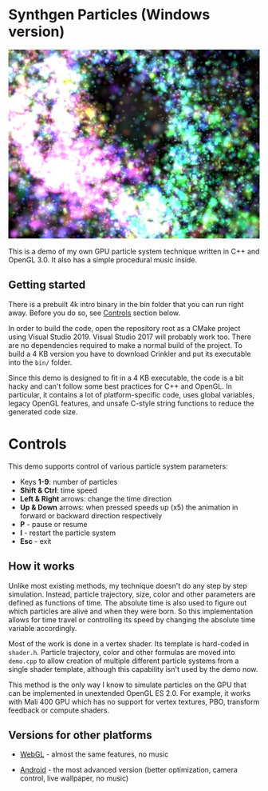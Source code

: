 # Synthgen Particles (Windows version)
![Screenshot](Screenshot.jpg)

 This is a demo of my own GPU particle system technique written in C++ and OpenGL 3.0. It also has a simple procedural music inside.

## Getting started

There is a prebuilt 4k intro binary in the bin folder that you can run right away. Before you do so, see [Controls](#Controls) section below.

In order to build the code, open the repository root as a CMake project using Visual Studio 2019. Visual Studio 2017 will probably work too. There are no dependencies required to make a normal build of the project. To build a 4 KB version you have to download Crinkler and put its executable into the `bin/` folder.

Since this demo is designed to fit in a 4 KB executable, the code is a bit hacky and can't follow some best practices for C++ and OpenGL. In particular, it contains a lot of platform-specific code, uses global variables, legacy OpenGL features, and unsafe C-style string functions to reduce the generated code size.


# Controls
 This demo supports control of various particle system parameters:

-  Keys **1-9**: number of particles
-  **Shift & Ctrl**: time speed
- **Left & Right** arrows: change the time direction
- **Up & Down** arrows: when pressed speeds up (x5) the animation in forward or backward direction respectively
- **P** - pause or resume
- **I** - restart the particle system
- **Esc** - exit

## How it works

Unlike most existing methods, my technique doesn't do any step by step simulation. Instead, particle trajectory, size, color and other parameters are defined as functions of time. The absolute time is also used to figure out which particles are alive and when they were born. So this implementation allows for time travel or controlling its speed by changing the absolute time variable accordingly.

Most of the work is done in a vertex shader. Its template is hard-coded in `shader.h`. Particle trajectory, color and other formulas are moved into `demo.cpp` to allow creation of multiple different particle systems from a single shader template, although this capability isn't used by the demo now.

This method is the only way I know to simulate particles on the GPU that can be implemented in unextended OpenGL ES 2.0. For example, it works with Mali 400 GPU which has no support for vertex textures, PBO, transform feedback or compute shaders.

## Versions for other platforms

- [WebGL](https://devoln.github.io/particles) - almost the same features, no music

- [Android](https://play.google.com/store/apps/details?id=com.gammaker.synthgenparticles) - the most advanced version (better optimization, camera control, live wallpaper, no music)